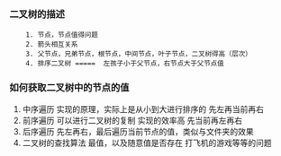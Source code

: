 ### 二叉树的描述
``` 
    1. 节点，节点值得问题
    2. 箭头相互关系
    3. 父节点，兄弟节点，根节点，中间节点，叶子节点，二叉树得高（层次）
    4. 排序二叉树 =====  左孩子小于父节点，右节点大于父节点值
```
### 如何获取二叉树中的节点的值
1. 中序遍历
    实现的原理，实际上是从小到大进行排序的  先左再当前再右     
2. 前序遍历
    可以进行二叉树的复制  实现的效率高  先当前再左再右
3. 后序遍历
    先左再右，最后遍历当前节点的值，类似与文件夹的效果
4. 二叉树的查找算法
    最值，以及随意值是否存在  打飞机的游戏等等的问题 